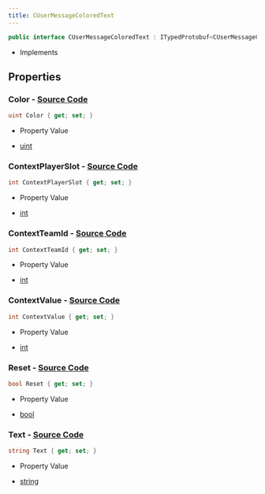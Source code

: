 ```yaml
---
title: CUserMessageColoredText
---
```


```csharp
public interface CUserMessageColoredText : ITypedProtobuf<CUserMessageColoredText>, INativeHandle, INetMessage<CUserMessageColoredText>, IDisposable
```

- Implements

## Properties

### **Color** - [Source Code](https://github.com/swiftly-solution/swiftlys2/blob/main/managed/src/SwiftlyS2.Generated/Protobufs/Interfaces/CUserMessageColoredText.cs#L18)

```csharp
uint Color { get; set; }
```

- Property Value

- [uint](https://learn.microsoft.com/dotnet/api/system.uint32)

### **ContextPlayerSlot** - [Source Code](https://github.com/swiftly-solution/swiftlys2/blob/main/managed/src/SwiftlyS2.Generated/Protobufs/Interfaces/CUserMessageColoredText.cs#L27)

```csharp
int ContextPlayerSlot { get; set; }
```

- Property Value

- [int](https://learn.microsoft.com/dotnet/api/system.int32)

### **ContextTeamId** - [Source Code](https://github.com/swiftly-solution/swiftlys2/blob/main/managed/src/SwiftlyS2.Generated/Protobufs/Interfaces/CUserMessageColoredText.cs#L33)

```csharp
int ContextTeamId { get; set; }
```

- Property Value

- [int](https://learn.microsoft.com/dotnet/api/system.int32)

### **ContextValue** - [Source Code](https://github.com/swiftly-solution/swiftlys2/blob/main/managed/src/SwiftlyS2.Generated/Protobufs/Interfaces/CUserMessageColoredText.cs#L30)

```csharp
int ContextValue { get; set; }
```

- Property Value

- [int](https://learn.microsoft.com/dotnet/api/system.int32)

### **Reset** - [Source Code](https://github.com/swiftly-solution/swiftlys2/blob/main/managed/src/SwiftlyS2.Generated/Protobufs/Interfaces/CUserMessageColoredText.cs#L24)

```csharp
bool Reset { get; set; }
```

- Property Value

- [bool](https://learn.microsoft.com/dotnet/api/system.boolean)

### **Text** - [Source Code](https://github.com/swiftly-solution/swiftlys2/blob/main/managed/src/SwiftlyS2.Generated/Protobufs/Interfaces/CUserMessageColoredText.cs#L21)

```csharp
string Text { get; set; }
```

- Property Value

- [string](https://learn.microsoft.com/dotnet/api/system.string)

